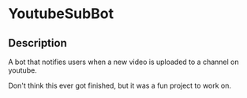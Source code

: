 # YoutubeSubBot

## Description
A bot that notifies users when a new video is uploaded to a channel on youtube.

Don't think this ever got finished, but it was a fun project to work on.